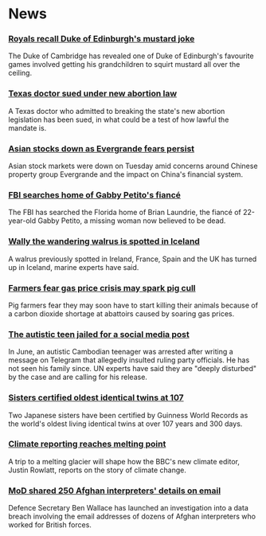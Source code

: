 # News
### [Royals recall Duke of Edinburgh's mustard joke](https://www.bbc.com/news/uk-58628865)
The Duke of Cambridge has revealed one of Duke of Edinburgh's favourite games involved getting his grandchildren to squirt mustard all over the ceiling.
### [Texas doctor sued under new abortion law](https://www.bbc.com/news/world-us-canada-58633515)
A Texas doctor who admitted to breaking the state's new abortion legislation has been sued, in what could be a test of how lawful the mandate is.
### [Asian stocks down as Evergrande fears persist](https://www.bbc.com/news/business-58632681)
Asian stock markets were down on Tuesday amid concerns around Chinese property group Evergrande and the impact on China's financial system. 
### [FBI searches home of Gabby Petito's fiancé](https://www.bbc.com/news/world-us-canada-58629194)
The FBI has searched the Florida home of Brian Laundrie, the fiancé of 22-year-old Gabby Petito, a missing woman now believed to be dead.
### [Wally the wandering walrus is spotted in Iceland](https://www.bbc.com/news/uk-england-cornwall-58632372)
A walrus previously spotted in Ireland, France, Spain and the UK has turned up in Iceland, marine experts have said.
### [Farmers fear gas price crisis may spark pig cull](https://www.bbc.com/news/business-58627325)
Pig farmers fear they may soon have to start killing their animals because of a carbon dioxide shortage at abattoirs caused by soaring gas prices.
### [The autistic teen jailed for a social media post](https://www.bbc.com/news/world-asia-58588022)
In June, an autistic Cambodian teenager was arrested after writing a message on Telegram that allegedly insulted ruling party officials. He has not seen his family since. UN experts have said they are "deeply disturbed" by the case and are calling for his release.
### [Sisters certified oldest identical twins at 107](https://www.bbc.com/news/world-asia-58630489)
Two Japanese sisters have been certified by Guinness World Records as the world's oldest living identical twins at over 107 years and 300 days.
### [Climate reporting reaches melting point](https://www.bbc.com/news/science-environment-58600725)
A trip to a melting glacier will shape how the BBC's new climate editor, Justin Rowlatt, reports on the story of climate change.
### [MoD shared 250 Afghan interpreters' details on email](https://www.bbc.com/news/uk-58629592)
Defence Secretary Ben Wallace has launched an investigation into a data breach involving the email addresses of dozens of Afghan interpreters who worked for British forces.
